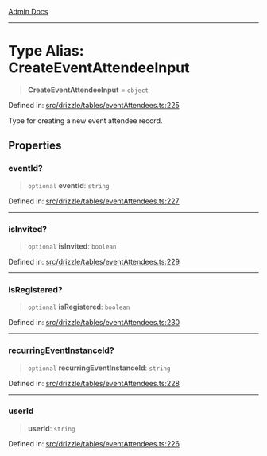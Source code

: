 [Admin Docs](/)

***

# Type Alias: CreateEventAttendeeInput

> **CreateEventAttendeeInput** = `object`

Defined in: [src/drizzle/tables/eventAttendees.ts:225](https://github.com/Sourya07/talawa-api/blob/aac5f782223414da32542752c1be099f0b872196/src/drizzle/tables/eventAttendees.ts#L225)

Type for creating a new event attendee record.

## Properties

### eventId?

> `optional` **eventId**: `string`

Defined in: [src/drizzle/tables/eventAttendees.ts:227](https://github.com/Sourya07/talawa-api/blob/aac5f782223414da32542752c1be099f0b872196/src/drizzle/tables/eventAttendees.ts#L227)

***

### isInvited?

> `optional` **isInvited**: `boolean`

Defined in: [src/drizzle/tables/eventAttendees.ts:229](https://github.com/Sourya07/talawa-api/blob/aac5f782223414da32542752c1be099f0b872196/src/drizzle/tables/eventAttendees.ts#L229)

***

### isRegistered?

> `optional` **isRegistered**: `boolean`

Defined in: [src/drizzle/tables/eventAttendees.ts:230](https://github.com/Sourya07/talawa-api/blob/aac5f782223414da32542752c1be099f0b872196/src/drizzle/tables/eventAttendees.ts#L230)

***

### recurringEventInstanceId?

> `optional` **recurringEventInstanceId**: `string`

Defined in: [src/drizzle/tables/eventAttendees.ts:228](https://github.com/Sourya07/talawa-api/blob/aac5f782223414da32542752c1be099f0b872196/src/drizzle/tables/eventAttendees.ts#L228)

***

### userId

> **userId**: `string`

Defined in: [src/drizzle/tables/eventAttendees.ts:226](https://github.com/Sourya07/talawa-api/blob/aac5f782223414da32542752c1be099f0b872196/src/drizzle/tables/eventAttendees.ts#L226)
